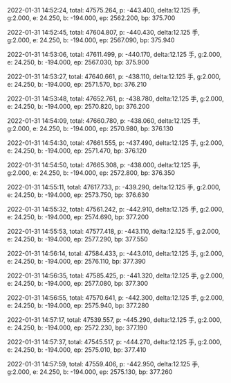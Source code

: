 2022-01-31 14:52:24, total: 47575.264, p: -443.400, delta:12.125 手, g:2.000, e: 24.250, b: -194.000, ep: 2562.200, bp: 375.700

2022-01-31 14:52:45, total: 47604.807, p: -440.430, delta:12.125 手, g:2.000, e: 24.250, b: -194.000, ep: 2567.090, bp: 375.940

2022-01-31 14:53:06, total: 47611.499, p: -440.170, delta:12.125 手, g:2.000, e: 24.250, b: -194.000, ep: 2567.030, bp: 375.900

2022-01-31 14:53:27, total: 47640.661, p: -438.110, delta:12.125 手, g:2.000, e: 24.250, b: -194.000, ep: 2571.570, bp: 376.210

2022-01-31 14:53:48, total: 47652.761, p: -438.780, delta:12.125 手, g:2.000, e: 24.250, b: -194.000, ep: 2570.820, bp: 376.200

2022-01-31 14:54:09, total: 47660.780, p: -438.060, delta:12.125 手, g:2.000, e: 24.250, b: -194.000, ep: 2570.980, bp: 376.130

2022-01-31 14:54:30, total: 47661.555, p: -437.490, delta:12.125 手, g:2.000, e: 24.250, b: -194.000, ep: 2571.470, bp: 376.120

2022-01-31 14:54:50, total: 47665.308, p: -438.000, delta:12.125 手, g:2.000, e: 24.250, b: -194.000, ep: 2572.800, bp: 376.350

2022-01-31 14:55:11, total: 47617.733, p: -439.290, delta:12.125 手, g:2.000, e: 24.250, b: -194.000, ep: 2573.750, bp: 376.630

2022-01-31 14:55:32, total: 47561.242, p: -442.910, delta:12.125 手, g:2.000, e: 24.250, b: -194.000, ep: 2574.690, bp: 377.200

2022-01-31 14:55:53, total: 47577.418, p: -443.110, delta:12.125 手, g:2.000, e: 24.250, b: -194.000, ep: 2577.290, bp: 377.550

2022-01-31 14:56:14, total: 47584.433, p: -443.010, delta:12.125 手, g:2.000, e: 24.250, b: -194.000, ep: 2576.110, bp: 377.390

2022-01-31 14:56:35, total: 47585.425, p: -441.320, delta:12.125 手, g:2.000, e: 24.250, b: -194.000, ep: 2577.080, bp: 377.300

2022-01-31 14:56:55, total: 47570.641, p: -442.300, delta:12.125 手, g:2.000, e: 24.250, b: -194.000, ep: 2575.940, bp: 377.280

2022-01-31 14:57:17, total: 47539.557, p: -445.290, delta:12.125 手, g:2.000, e: 24.250, b: -194.000, ep: 2572.230, bp: 377.190

2022-01-31 14:57:37, total: 47545.517, p: -444.270, delta:12.125 手, g:2.000, e: 24.250, b: -194.000, ep: 2575.010, bp: 377.410

2022-01-31 14:57:59, total: 47559.406, p: -442.950, delta:12.125 手, g:2.000, e: 24.250, b: -194.000, ep: 2575.130, bp: 377.260